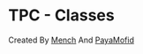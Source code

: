 # TPC - Classes 

Created By <a href="//t.me/mench">Mench</a> And <a href="//t.me/payamofid">PayaMofid</a>
